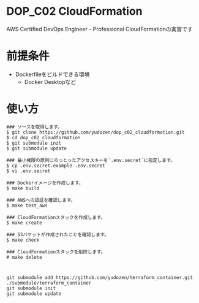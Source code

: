 # DOP_C02 CloudFormation

AWS Certified DevOps Engineer - Professional CloudFormationの実習です

# 前提条件
- Dockerfileをビルドできる環境
    - Docker Desktopなど

# 使い方
```
### ソースを取得します。
$ git clone https://github.com/yudozen/dop_c02_cloudformation.git
$ cd dop_c02_cloudformation
$ git submodule init
$ git submodule update

### 最小権限の原則にのっとったアクセスキーを`.env.secret`に指定します。
$ cp .env.secret.example .env.secret
$ vi .env.secret

### Dockerイメージを作成します。
$ make build

### AWSへの認証を確認します。
$ make test_aws

### CloudFormationスタックを作成します。
$ make create

### S3バケットが作成されたことを確認します。
$ make check

### CloudFormationスタックを削除します。
# make delete
```

#

```
git submodule add https://github.com/yudozen/terraform_container.git ./submodule/terraform_container
git submodule init
git submodule update
```